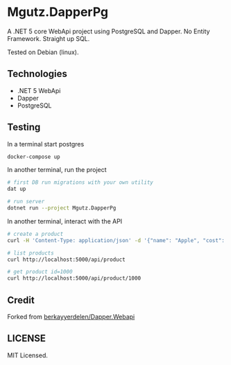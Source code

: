# Mgutz.DapperPg

A .NET 5 core WebApi project using PostgreSQL and Dapper. No Entity Framework. Straight up SQL.

Tested on Debian (linux).

## Technologies

- .NET 5 WebApi
- Dapper
- PostgreSQL

## Testing

In a terminal start postgres

```sh
docker-compose up
```

In another terminal, run the project

```sh
# first DB run migrations with your own utility
dat up

# run server 
dotnet run --project Mgutz.DapperPg
```

In another terminal, interact with the API

```sh
# create a product
curl -H 'Content-Type: application/json' -d '{"name": "Apple", "cost": 0.50' http://localhost:5000/api/product -v

# list products
curl http://localhost:5000/api/product

# get product id=1000
curl http://localhost:5000/api/product/1000

```

## Credit

Forked from [berkayyerdelen/Dapper.Webapi](https://github.com/berkayyerdelen/Dapper.WebApi)

## LICENSE

MIT Licensed.
